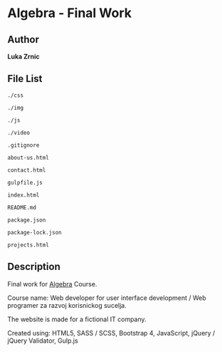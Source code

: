 Algebra - Final Work
===

Author
---
**Luka Zrnic**


File List
---
```
./css

./img

./js

./video

.gitignore

about-us.html

contact.html

gulpfile.js

index.html

README.md

package.json

package-lock.json

projects.html
```

Description
---
Final work for [Algebra](https://www.algebra.hr/) Course.

Course name: Web developer for user interface development / Web programer za razvoj korisnickog sucelja.

The website is made for a fictional IT company.

Created using: HTML5, SASS / SCSS, Bootstrap 4, JavaScript, jQuery / jQuery Validator, Gulp.js